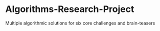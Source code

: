 # Algorithms-Research-Project
Multiple algorithmic solutions for six core challenges and brain-teasers
